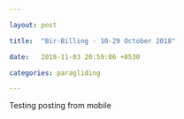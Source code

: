 ```yaml
---

layout: post

title:  "Bir-Billing - 10-29 October 2018"

date:   2018-11-03 20:59:06 +0530

categories: paragliding

---
```


<script src="https://www.publicalbum.org/js/pa-embed-player.min.js" async></script>

Testing posting from mobile

